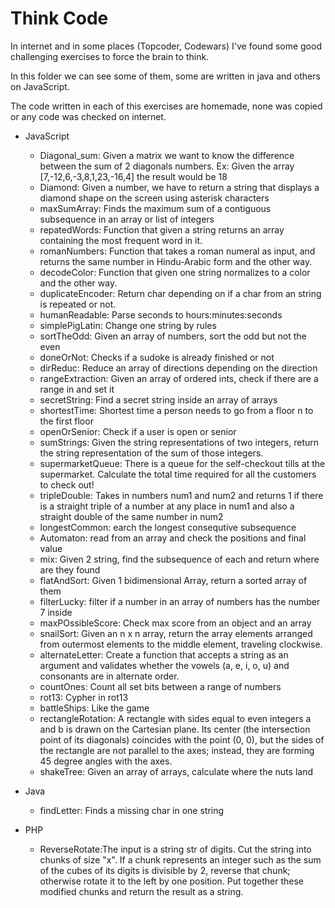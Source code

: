 # Think Code

In internet and in some places (Topcoder, Codewars) I've found some good challenging exercises to force the brain to think.

In this folder we can see some of them, some are written in java and others on JavaScript.

The code written in each of this exercises are homemade, none was copied or any code was checked on internet.

* JavaScript
  * Diagonal_sum: Given a matrix we want to know the difference between the sum of 2 diagonals numbers. Ex: Given the array [7,-12,6,-3,8,1,23,-16,4] the result would be 18
  * Diamond: Given a number, we have to return a string that displays a diamond shape on the screen using asterisk characters
  * maxSumArray: Finds the maximum sum of a contiguous subsequence in an array or list of integers
  * repatedWords: Function that given a string returns an array containing the most frequent word in it.
  * romanNumbers: Function that takes a roman numeral as input, and returns the same number in Hindu-Arabic form and the other way.
  * decodeColor: Function that given one string normalizes to a color and the other way.
  * duplicateEncoder: Return char depending on if a char from an string is repeated or not.
  * humanReadable: Parse seconds to hours:minutes:seconds
  * simplePigLatin: Change one string by rules
  * sortTheOdd: Given an array of numbers, sort the odd but not the even
  * doneOrNot: Checks if a sudoke is already finished or not
  * dirReduc: Reduce an array of directions depending on the direction
  * rangeExtraction: Given an array of ordered ints, check if there are a range in and set it
  * secretString: Find a secret string inside an array of arrays
  * shortestTime: Shortest time a person needs to go from a floor n to the first floor
  * openOrSenior: Check if a user is open or senior
  * sumStrings: Given the string representations of two integers, return the string representation of the sum of those integers.
  * supermarketQueue: There is a queue for the self-checkout tills at the supermarket. Calculate the total time required for all the customers to check out!
  * tripleDouble: Takes in numbers num1 and num2 and returns 1 if there is a straight triple of a number at any place in num1 and also a straight double of the same number in num2
  * longestCommon: earch the longest consequtive subsequence
  * Automaton: read from an array and check the positions and final value
  * mix: Given 2 string, find the subsequence of each and return where are they found
  * flatAndSort: Given 1 bidimensional Array, return a sorted array of them
  * filterLucky: filter if a number in an array of numbers has the number 7 inside
  * maxPOssibleScore: Check max score from an object and an array
  * snailSort: Given an n x n array, return the array elements arranged from outermost elements to the middle element, traveling clockwise.
  * alternateLetter: Create a function that accepts a string as an argument and validates whether the vowels (a, e, i, o, u) and consonants are in alternate order.
  * countOnes: Count all set bits between a range of numbers
  * rot13: Cypher in rot13
  * battleShips: Like the game
  * rectangleRotation: A rectangle with sides equal to even integers a and b is drawn on the Cartesian plane. Its center (the intersection point of its diagonals) coincides with the point (0, 0), but the sides of the rectangle are not parallel to the axes; instead, they are forming 45 degree angles with the axes.
  * shakeTree: Given an array of arrays, calculate where the nuts land

* Java
  * findLetter: Finds a missing char in one string

* PHP
  * ReverseRotate:The input is a string str of digits. Cut the string into chunks of size "x". If a chunk represents an integer such as the sum of the cubes of its digits is divisible by 2, reverse that chunk; otherwise rotate it to the left by one position. Put together these modified chunks and return the result as a string.
